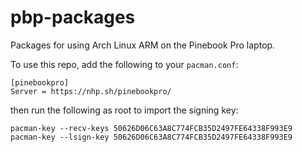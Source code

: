 # pbp-packages
Packages for using Arch Linux ARM on the Pinebook Pro laptop.

To use this repo, add the following to your `pacman.conf`:
```
[pinebookpro]
Server = https://nhp.sh/pinebookpro/
```
then run the following as root to import the signing key:
```
pacman-key --recv-keys 50626D06C63A8C774FCB35D2497FE64338F993E9
pacman-key --lsign-key 50626D06C63A8C774FCB35D2497FE64338F993E9
```

